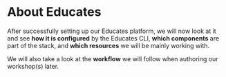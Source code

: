 # About Educates

After successfully setting up our Educates platform, we will now look at it and see **how
it is configured** by the Educates CLI, **which components** are part of the stack, and
**which resources** we will be mainly working with.

We will also take a look at the **workflow** we will follow when authoring our workshop(s) later.
